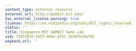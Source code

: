 ```yaml
---
content_type: external-resource
external_url: http://gambit.mit.edu/
has_external_license_warning: true
license: https://en.wikipedia.org/wiki/All_rights_reserved
status: ''
title: Singapore-MIT GAMBIT Game Lab
uid: f283f855-245f-46be-a75f-3539f6c0a783
wayback_url: ''
---
```

